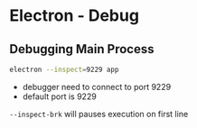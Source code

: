 # Electron - Debug

## Debugging Main Process

```sh
electron --inspect=9229 app 
```

- debugger need to connect to port 9229 
- default port is 9229

`--inspect-brk` will pauses execution on first line

